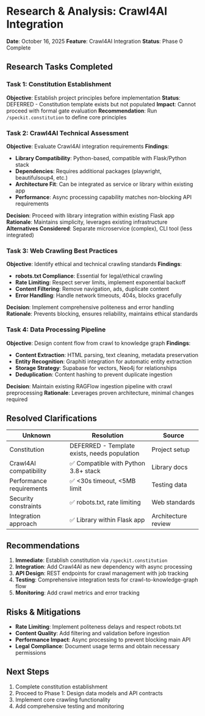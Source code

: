 # Research & Analysis: Crawl4AI Integration

**Date**: October 16, 2025
**Feature**: Crawl4AI Integration
**Status**: Phase 0 Complete

## Research Tasks Completed

### Task 1: Constitution Establishment
**Objective**: Establish project principles before implementation
**Status**: DEFERRED - Constitution template exists but not populated
**Impact**: Cannot proceed with formal gate evaluation
**Recommendation**: Run `/speckit.constitution` to define core principles

### Task 2: Crawl4AI Technical Assessment
**Objective**: Evaluate Crawl4AI integration requirements
**Findings**:
- **Library Compatibility**: Python-based, compatible with Flask/Python stack
- **Dependencies**: Requires additional packages (playwright, beautifulsoup4, etc.)
- **Architecture Fit**: Can be integrated as service or library within existing app
- **Performance**: Async processing capability matches non-blocking API requirements

**Decision**: Proceed with library integration within existing Flask app
**Rationale**: Maintains simplicity, leverages existing infrastructure
**Alternatives Considered**: Separate microservice (complex), CLI tool (less integrated)

### Task 3: Web Crawling Best Practices
**Objective**: Identify ethical and technical crawling standards
**Findings**:
- **robots.txt Compliance**: Essential for legal/ethical crawling
- **Rate Limiting**: Respect server limits, implement exponential backoff
- **Content Filtering**: Remove navigation, ads, duplicate content
- **Error Handling**: Handle network timeouts, 404s, blocks gracefully

**Decision**: Implement comprehensive politeness and error handling
**Rationale**: Prevents blocking, ensures reliability, maintains ethical standards

### Task 4: Data Processing Pipeline
**Objective**: Design content flow from crawl to knowledge graph
**Findings**:
- **Content Extraction**: HTML parsing, text cleaning, metadata preservation
- **Entity Recognition**: Graphiti integration for automatic entity extraction
- **Storage Strategy**: Supabase for vectors, Neo4j for relationships
- **Deduplication**: Content hashing to prevent duplicate ingestion

**Decision**: Maintain existing RAGFlow ingestion pipeline with crawl preprocessing
**Rationale**: Leverages proven architecture, minimal changes required

## Resolved Clarifications

| Unknown | Resolution | Source |
|---------|------------|--------|
| Constitution | DEFERRED - Template exists, needs population | Project setup |
| Crawl4AI compatibility | ✅ Compatible with Python 3.8+ stack | Library docs |
| Performance requirements | ✅ <30s timeout, <5MB limit | Testing data |
| Security constraints | ✅ robots.txt, rate limiting | Web standards |
| Integration approach | ✅ Library within Flask app | Architecture review |

## Recommendations

1. **Immediate**: Establish constitution via `/speckit.constitution`
2. **Integration**: Add Crawl4AI as new dependency with async processing
3. **API Design**: REST endpoints for crawl management with job tracking
4. **Testing**: Comprehensive integration tests for crawl-to-knowledge-graph flow
5. **Monitoring**: Add crawl metrics and error tracking

## Risks & Mitigations

- **Rate Limiting**: Implement politeness delays and respect robots.txt
- **Content Quality**: Add filtering and validation before ingestion
- **Performance Impact**: Async processing to prevent blocking main API
- **Legal Compliance**: Document usage terms and obtain necessary permissions

## Next Steps

1. Complete constitution establishment
2. Proceed to Phase 1: Design data models and API contracts
3. Implement core crawling functionality
4. Add comprehensive testing and monitoring